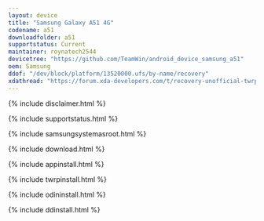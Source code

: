 ```yaml
---
layout: device
title: "Samsung Galaxy A51 4G"
codename: a51
downloadfolder: a51
supportstatus: Current
maintainer: roynatech2544
devicetree: "https://github.com/TeamWin/android_device_samsung_a51"
oem: Samsung
ddof: "/dev/block/platform/13520000.ufs/by-name/recovery"
xdathread: "https://forum.xda-developers.com/t/recovery-unofficial-twrp-3-7-0-for-galaxy-a51-4g.4558645/"
---
```


{% include disclaimer.html %}

{% include supportstatus.html %}

{% include samsungsystemasroot.html %}

{% include download.html %}

{% include appinstall.html %}

{% include twrpinstall.html %}

{% include odininstall.html %}

{% include ddinstall.html %}

